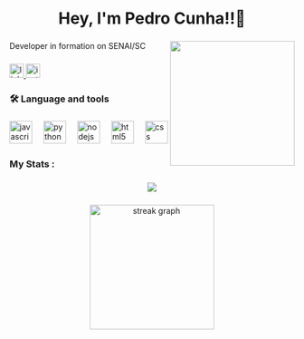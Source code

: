 <h1 align="center">Hey, I'm Pedro Cunha!!👋</h1>

###

<img align="right" height="220" src="https://user-images.githubusercontent.com/74038190/212257467-871d32b7-e401-42e8-a166-fcfd7baa4c6b.gif"  />

###

<p align="left">Developer in formation on SENAI/SC</p>

###

<div align="left">
  <a href="https://www.linkedin.com/in/pedro-henrique-dos-santos-da-cunha-993035258/" target="_blank">
    <img src="https://img.shields.io/static/v1?message=LinkedIn&logo=linkedin&label=&color=0077B5&logoColor=white&labelColor=&style=for-the-badge" height="25" alt="linkedin logo"  />
  </a>
  <a href="https://www.instagram.com/_.pedrocunha?igsh=M2RsejFzM3Jod252&utm_source=qr" target="_blank">
    <img src="https://img.shields.io/static/v1?message=Instagram&logo=instagram&label=&color=E4405F&logoColor=white&labelColor=&style=for-the-badge" height="25" alt="instagram logo"  />
  </a>
</div>

###

<h3 align="left">🛠 Language and tools</h3>

###

<div align="left">
  <img src="https://cdn.jsdelivr.net/gh/devicons/devicon/icons/javascript/javascript-original.svg" height="40" alt="javascript logo"  />
  <img width="12" />
  <img src="https://cdn.jsdelivr.net/gh/devicons/devicon/icons/python/python-original.svg" height="40" alt="python logo"  />
  <img width="12" />
  <img src="https://cdn.jsdelivr.net/gh/devicons/devicon/icons/nodejs/nodejs-original.svg" height="40" alt="nodejs logo"  />
  <img width="12" />
  <img src="https://cdn.jsdelivr.net/gh/devicons/devicon/icons/html5/html5-original.svg" height="40" alt="html5 logo"  />
  <img width="12" />
  <img src="https://cdn.jsdelivr.net/gh/devicons/devicon/icons/css3/css3-original.svg" height="40" alt="css logo"  />
</div>

###

<h3 align="left">My Stats :</h3>

###

<div align="center">
  <img src="https://visitor-badge.laobi.icu/badge?page_id=Pedro21h.Pedro21h&"  />
</div>

###

<div align="center">
  <img src="https://streak-stats.demolab.com?user=Pedro21h&locale=en&mode=daily&theme=dark&hide_border=false&border_radius=5&order=3" height="220" alt="streak graph"  />
</div>

###
